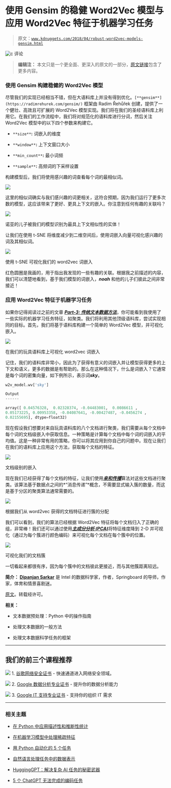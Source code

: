 # 使用 Gensim 的稳健 Word2Vec 模型与应用 Word2Vec 特征于机器学习任务

> 原文：[`www.kdnuggets.com/2018/04/robust-word2vec-models-gensim.html`](https://www.kdnuggets.com/2018/04/robust-word2vec-models-gensim.html)

![c](img/3d9c022da2d331bb56691a9617b91b90.png) 评论

> **编辑注：** 本文只是一个更全面、更深入的原文的一部分，[原文链接](https://towardsdatascience.com/understanding-feature-engineering-part-4-deep-learning-methods-for-text-data-96c44370bbfa)包含了更多内容。

### 使用 Gensim 构建稳健的 Word2Vec 模型

尽管我们的实现已经相当不错，但在大语料库上并没有得到优化。`[**gensim**](https://radimrehurek.com/gensim/)` 框架由 Radim Řehůřek 创建，提供了一个健壮、高效且可扩展的 Word2Vec 模型实现。我们将在我们的圣经语料库上利用它。在我们的工作流程中，我们将对规范化的语料库进行分词，然后关注 Word2Vec 模型中的以下四个参数来构建它。

+   `**size**`**:** 词嵌入的维度

+   `**window**`**:** 上下文窗口大小

+   `**min_count**`**:** 最小词频

+   `**sample**`**:** 高频词的下采样设置

构建模型后，我们将使用感兴趣的词查看每个词的最相似词。

![](img/ca2b2f3fb686c91a092f9e806ac00ddb.png)

这里的相似词确实与我们感兴趣的词更相关，这符合预期，因为我们运行了更多次数的模型，这应该带来了更好、更具上下文的嵌入。你注意到任何有趣的关联吗？

![](img/775e2a392863dacc34e2c4181fd5dee0.png)

诺亚的儿子被我们的模型识别为最具上下文相似性的实体！

让我们在使用 t-SNE 将维度减少到二维空间后，使用词嵌入向量可视化感兴趣的词及其相似词。

![](img/72f48cdd6154c442a2a26cae94e64f8b.png)

使用 t-SNE 可视化我们的 word2vec 词嵌入

红色圆圈是我画的，用于指出我发现的一些有趣的关联。根据我之前描述的内容，我们可以清楚地看到，基于我们模型的词嵌入，***noah*** 和他的儿子们彼此之间非常接近！

### 应用 Word2Vec 特征于机器学习任务

如果你记得阅读过之前的文章 [***Part-3: 传统文本数据方法***](https://towardsdatascience.com/understanding-feature-engineering-part-3-traditional-methods-for-text-data-f6f7d70acd41)，你可能看到我使用了一些实际的机器学习任务特征，如聚类。我们将利用其他顶级语料库，尝试实现相同的目标。首先，我们将基于语料库构建一个简单的 Word2Vec 模型，并可视化嵌入。

![](img/8b3bc365fee36478c6c1a7c8621bf9c2.png)

在我们的玩具语料库上可视化 word2vec 词嵌入

记住，我们的语料库非常小，因此为了获得有意义的词嵌入并让模型获得更多的上下文和语义，更多的数据是有帮助的。那么在这种情况下，什么是词嵌入？它通常是每个词的密集向量，如下例所示，表示词***sky***。

```py
w2v_model.wv['sky']

Output
------

array([ 0.04576328,  0.02328374, -0.04483001,  0.0086611 ,  
0.05173225, 0.00953358, -0.04087641, -0.00427487, -0.0456274 ,  
0.02155695], dtype=float32)
```

现在假设我们想要对来自玩具语料库的八个文档进行聚类，我们需要从每个文档中每个词的文档级嵌入中获取信息。一种策略是计算每个文档中每个词的词嵌入的平均值。这是一种非常有用的策略，你可以将其应用到你自己的问题中。现在让我们在我们的语料库上应用这个方法，获取每个文档的特征。

![](img/29c8deae1fd070bcbcf525afbcec1bae.png)

文档级别的嵌入

现在我们已经获得了每个文档的特征，让我们使用[***亲和传播***](https://en.wikipedia.org/wiki/Affinity_propagation)算法对这些文档进行聚类。该算法基于数据点之间的*“消息传递”*概念，不需要显式输入簇的数量，而这是基于分区的聚类算法通常需要的。

![](img/b39b4c68ab91b60f63ed7e20aa842781.png)

根据我们从 word2vec 获得的文档特征进行簇的分配

我们可以看到，我们的算法已经根据 Word2Vec 特征将每个文档归入了正确的组，非常棒！我们还可以通过使用[***主成分分析 (PCA)***](https://en.wikipedia.org/wiki/Principal_component_analysis)将特征维度降到 2-D 并可视化（通过为每个簇进行颜色编码）来可视化每个文档在每个簇中的位置。

![](img/640851dacfaad50813cd37baaf08bd8f.png)

可视化我们的文档簇

一切看起来都很有序，因为每个簇中的文档彼此更接近，而与其他簇距离较远。

**简介： [Dipanjan Sarkar](https://www.linkedin.com/in/dipanzan)** 是 Intel 的数据科学家，作者，Springboard 的导师，作家，体育和情景喜剧迷。

[原文](https://towardsdatascience.com/understanding-feature-engineering-part-4-deep-learning-methods-for-text-data-96c44370bbfa)。转载经许可。

**相关：**

+   文本数据预处理：Python 中的操作指南

+   处理文本数据的一般方法

+   处理文本数据科学任务的框架

* * *

## 我们的前三个课程推荐

![](img/0244c01ba9267c002ef39d4907e0b8fb.png) 1. [谷歌网络安全证书](https://www.kdnuggets.com/google-cybersecurity) - 快速通道进入网络安全领域。

![](img/e225c49c3c91745821c8c0368bf04711.png) 2\. [Google 数据分析专业证书](https://www.kdnuggets.com/google-data-analytics) - 提升你的数据分析能力

![](img/0244c01ba9267c002ef39d4907e0b8fb.png) 3\. [Google IT 支持专业证书](https://www.kdnuggets.com/google-itsupport) - 支持你的组织 IT 需求

* * *

### 相关主题

+   [在 Python 中应用描述性和推断性统计](https://www.kdnuggets.com/applying-descriptive-and-inferential-statistics-in-python)

+   [在机器学习模型中处理稀疏特征](https://www.kdnuggets.com/2021/01/sparse-features-machine-learning-models.html)

+   [用 Python 自动化的 5 个任务](https://www.kdnuggets.com/2021/06/5-tasks-automate-python.html)

+   [自然语言处理任务中的数据表示](https://www.kdnuggets.com/2018/11/data-representation-natural-language-processing.html)

+   [HuggingGPT：解决复杂 AI 任务的秘密武器](https://www.kdnuggets.com/2023/05/hugginggpt-secret-weapon-solve-complex-ai-tasks.html)

+   [5 个 ChatGPT 无法完成的编码任务](https://www.kdnuggets.com/5-coding-tasks-chatgpt-cant-do)
